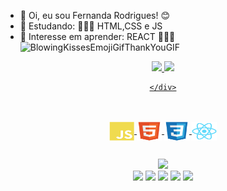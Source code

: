 - 👋 Oi, eu sou Fernanda Rodrigues!  😊
- 👀 Estudando: 👩🏻‍🎓 HTML,CSS e JS 
- 🥰 Interesse em aprender: REACT  👩🏻‍💻
![BlowingKissesEmojiGifThankYouGIF](https://user-images.githubusercontent.com/104037150/178318103-ccb49f1e-ddea-4efd-9bad-ba3e03cf451f.gif)

</div>
<div align="center">
  <a href="https://github.com/fer1192nanda">
  <img height="180em" src="https://github-readme-stats.vercel.app/api?username=fer1192nanda&show_icons=true&theme=dark&include_all_commits=true&count_private=true"/>
  <img height="180em" src="https://github-readme-stats.vercel.app/api/top-langs/?username=fer1192nanda&layout=compact&langs_count=7&theme=dark"/>
    
    </div>
  <div style="display: inline_block"><br
<div style="display: inline_block"><br><img align="center" alt="Fer-Js" height="30" width="40" src="https://raw.githubusercontent.com/devicons/devicon/master/icons/javascript/javascript-plain.svg">
<img align="center" alt="Fer-HTML" height="30" width="40" src="https://raw.githubusercontent.com/devicons/devicon/master/icons/html5/html5-original.svg">
<img align="center" alt="Fer-CSS" height="30" width="40" src="https://raw.githubusercontent.com/devicons/devicon/master/icons/css3/css3-original.svg">
<img align="center" alt="Fer-React" height="30" width="40" src="https://raw.githubusercontent.com/devicons/devicon/master/icons/react/react-original.svg">

  ##
 
<div> 

<a href="https://www.linkedin.com/in/fernanda-gomes-/" target="_blank"><img src="https://img.shields.io/badge/-LinkedIn-%230077B5?style=for-the-badge&logo=linkedin&logoColor=white" target="_blank"></a>  
<a href="https://www.instagram.com/" target="_blank"><img src="https://img.shields.io/badge/-Instagram-%23E4405F?style=for-the-badge&logo=instagram&logoColor=white" target="_blank"></a>
  <a href="https://www.tiktok.com/@fernandarodrigues451" target="_blank"><img src="https://img.shields.io/badge/TikTok-000000?style=for-the-badge&logo=tiktok&logoColor=white" target="_blank"></a> 
  <a href="https://br.pinterest.com/nandacatarina/" target="_blank"><img src="https://img.shields.io/badge/Pinterest-%23E60023.svg?&style=for-the-badge&logo=Pinterest&logoColor=white" target="_blank"></a> 
  <a href="https://codepen.io/FernaaandaRodrigues" target="_blank"><img src="https://img.shields.io/badge/Codepen-000000?style=for-the-badge&logo=codepen&logoColor=white" target="_blank"></a>
    <a href="Fernaaanda_Rodrigues#2049" target="_blank"><img src="https://img.shields.io/badge/Discord-7289DA?style=for-the-badge&logo=discord&logoColor=white" target="_blank"></a>
 
 

